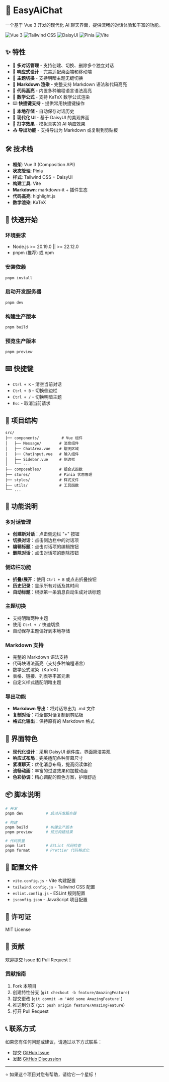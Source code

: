 # 🤖 EasyAiChat

一个基于 Vue 3 开发的现代化 AI 聊天界面，提供流畅的对话体验和丰富的功能。

![Vue 3](https://img.shields.io/badge/Vue-3.5-4FC08D?style=flat-square&logo=vue.js)
![Tailwind CSS](https://img.shields.io/badge/Tailwind-CSS-38B2AC?style=flat-square&logo=tailwind-css)
![DaisyUI](https://img.shields.io/badge/DaisyUI-5.0-FF6B6B?style=flat-square)
![Pinia](https://img.shields.io/badge/Pinia-2.0-FDD835?style=flat-square)
![Vite](https://img.shields.io/badge/Vite-7.0-646CFF?style=flat-square&logo=vite)

## ✨ 特性

- 🎯 **多对话管理** - 支持创建、切换、删除多个独立对话
- 📱 **响应式设计** - 完美适配桌面端和移动端
- 🌙 **主题切换** - 支持明暗主题无缝切换
- 📝 **Markdown 渲染** - 完整支持 Markdown 语法和代码高亮
- 🔧 **代码高亮** - 内置多种编程语言语法高亮
- 📐 **数学公式** - 支持 KaTeX 数学公式渲染
- ⌨️ **快捷键支持** - 提供常用快捷键操作
- 💾 **本地存储** - 自动保存对话历史
- 🎨 **现代化 UI** - 基于 DaisyUI 的美观界面
- 🚀 **打字效果** - 模拟真实的 AI 响应效果
- 📤 **导出功能** - 支持导出为 Markdown 或复制到剪贴板

## 🛠️ 技术栈

- **框架**: Vue 3 (Composition API)
- **状态管理**: Pinia
- **样式**: Tailwind CSS + DaisyUI
- **构建工具**: Vite
- **Markdown**: markdown-it + 插件生态
- **代码高亮**: highlight.js
- **数学渲染**: KaTeX

## 🚀 快速开始

### 环境要求

- Node.js >= 20.19.0 || >= 22.12.0
- pnpm (推荐) 或 npm

### 安装依赖

```bash
pnpm install
```

### 启动开发服务器

```bash
pnpm dev
```

### 构建生产版本

```bash
pnpm build
```

### 预览生产版本

```bash
pnpm preview
```

## ⌨️ 快捷键

- `Ctrl + K` - 清空当前对话
- `Ctrl + B` - 切换侧边栏
- `Ctrl + /` - 切换明暗主题
- `Esc` - 取消当前请求

## 📁 项目结构

```
src/
├── components/          # Vue 组件
│   ├── Message/        # 消息组件
│   ├── ChatArea.vue    # 聊天区域
│   ├── ChatInput.vue   # 输入组件
│   ├── Sidebar.vue     # 侧边栏
│   └── ...
├── composables/        # 组合式函数
├── stores/             # Pinia 状态管理
├── styles/             # 样式文件
├── utils/              # 工具函数
└── ...
```

## 🎯 功能说明

### 多对话管理

- **创建新对话**：点击侧边栏 "+" 按钮
- **切换对话**：点击侧边栏中的对话项
- **编辑标题**：点击对话项的编辑按钮
- **删除对话**：点击对话项的删除按钮

### 侧边栏功能

- **折叠/展开**：使用 `Ctrl + B` 或点击折叠按钮
- **历史记录**：显示所有对话及其时间
- **自动标题**：根据第一条消息自动生成对话标题

### 主题切换

- 支持明暗两种主题
- 使用 `Ctrl + /` 快速切换
- 自动保存主题偏好到本地存储

### Markdown 支持

- 完整的 Markdown 语法支持
- 代码块语法高亮（支持多种编程语言）
- 数学公式渲染（KaTeX）
- 表格、链接、列表等丰富元素
- 自定义样式适配明暗主题

### 导出功能

- **Markdown 导出**：将对话导出为 .md 文件
- **复制对话**：将全部对话复制到剪贴板
- **格式化输出**：保持原有的 Markdown 格式

## 🎨 界面特色

- **现代化设计**：采用 DaisyUI 组件库，界面简洁美观
- **响应式布局**：完美适配各种屏幕尺寸
- **紧凑聊天**：优化消息布局，提高阅读体验
- **流畅动画**：丰富的过渡效果和加载动画
- **色彩协调**：精心调配的颜色方案，护眼舒适

## 📦 脚本说明

```bash
# 开发
pnpm dev          # 启动开发服务器

# 构建
pnpm build        # 构建生产版本
pnpm preview      # 预览构建结果

# 代码质量
pnpm lint         # ESLint 代码检查
pnpm format       # Prettier 代码格式化
```

## 🔧 配置文件

- `vite.config.js` - Vite 构建配置
- `tailwind.config.js` - Tailwind CSS 配置
- `eslint.config.js` - ESLint 规则配置
- `jsconfig.json` - JavaScript 项目配置

## 📄 许可证

MIT License

## 🤝 贡献

欢迎提交 Issue 和 Pull Request！

### 贡献指南

1. Fork 本项目
2. 创建特性分支 (`git checkout -b feature/AmazingFeature`)
3. 提交更改 (`git commit -m 'Add some AmazingFeature'`)
4. 推送到分支 (`git push origin feature/AmazingFeature`)
5. 打开 Pull Request

## 📞 联系方式

如果您有任何问题或建议，请通过以下方式联系：

- 提交 [GitHub Issue](https://github.com/Castorice2109/EasyAiChat/issues)
- 发起 [GitHub Discussion](https://github.com/Castorice2109/EasyAiChat/discussions)

---

⭐ 如果这个项目对您有帮助，请给它一个星标！
